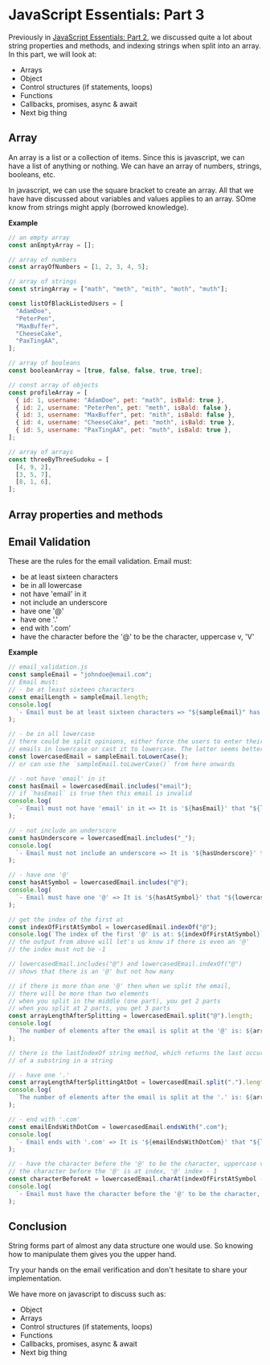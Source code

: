 # JavaScript Essentials: Part 3

Previously in [JavaScript Essentials: Part 2](https://dev.to/otumianempire/javascript-essentials-part-2-3k6j), we discussed quite a lot about string properties and methods, and indexing strings when split into an array. In this part, we will look at:

- Arrays
- Object
- Control structures (if statements, loops)
- Functions
- Callbacks, promises, async & await
- Next big thing

## Array

An array is a list or a collection of items. Since this is javascript, we can have a list of anything or nothing. We can have an array of numbers, strings, booleans, etc.

In javascript, we can use the square bracket to create an array. All that we have have discussed about variables and values applies to an array. SOme know from strings might apply (borrowed knowledge).

**Example**

```js
// an empty array
const anEmptyArray = [];

// array of numbers
const arrayOfNumbers = [1, 2, 3, 4, 5];

// array of strings
const stringArray = ["math", "meth", "mith", "moth", "muth"];

const listOfBlackListedUsers = [
  "AdamDoe",
  "PeterPen",
  "MaxBuffer",
  "CheeseCake",
  "PaxTingAA",
];

// array of booleans
const booleanArray = [true, false, false, true, true];

// const array of objects
const profileArray = [
  { id: 1, username: "AdamDoe", pet: "math", isBald: true },
  { id: 2, username: "PeterPen", pet: "meth", isBald: false },
  { id: 3, username: "MaxBuffer", pet: "mith", isBald: false },
  { id: 4, username: "CheeseCake", pet: "moth", isBald: true },
  { id: 5, username: "PaxTingAA", pet: "muth", isBald: true },
];

// array of arrays
const threeByThreeSudoku = [
  [4, 9, 2],
  [3, 5, 7],
  [8, 1, 6],
];
```

## Array properties and methods

## Email Validation

These are the rules for the email validation. Email must:

- be at least sixteen characters
- be in all lowercase
- not have 'email' in it
- not include an underscore
- have one '@'
- have one '.'
- end with '.com'
- have the character before the '@' to be the character, uppercase v, 'V'

**Example**

```js
// email_validation.js
const sampleEmail = "johndoe@email.com";
// Email must:
// - be at least sixteen characters
const emailLength = sampleEmail.length;
console.log(
  `- Email must be at least sixteen characters => "${sampleEmail}" has '${emailLength}' characters`
);

// - be in all lowercase
// there could be split opinions, either force the users to enter their
// emails in lowercase or cast it to lowercase. The latter seems better
const lowercasedEmail = sampleEmail.toLowerCase();
// or can use the `sampleEmail.toLowerCase()` from here onwards

// - not have 'email' in it
const hasEmail = lowercasedEmail.includes("email");
// if `hasEmail` is true then this email is invalid
console.log(
  `- Email must not have 'email' in it => It is '${hasEmail}' that "${lowercasedEmail}" has 'email' in it`
);

// - not include an underscore
const hasUnderscore = lowercasedEmail.includes("_");
console.log(
  `- Email must not include an underscore => It is '${hasUnderscore}' that "${lowercasedEmail}" includes an underscore`
);

// - have one '@'
const hasAtSymbol = lowercasedEmail.includes("@");
console.log(
  `- Email must have one '@' => It is '${hasAtSymbol}' that "${lowercasedEmail}" has one '@;`
);

// get the index of the first at
const indexOfFirstAtSymbol = lowercasedEmail.indexOf("@");
console.log(`The index of the first '@' is at: ${indexOfFirstAtSymbol}`);
// the output from above will let's us know if there is even an '@'
// the index must not be -1

// lowercasedEmail.includes("@") and lowercasedEmail.indexOf("@")
// shows that there is an '@' but not how many

// if there is more than one '@' then when we split the email,
// there will be more than two elements
// when you split in the middle (one part), you get 2 parts
// when you split at 2 parts, you get 3 parts
const arrayLengthAfterSplitting = lowercasedEmail.split("@").length;
console.log(
  `The number of elements after the email is split at the '@' is: ${arrayLengthAfterSplitting}`
);

// there is the lastIndexOf string method, which returns the last occurrence
// of a substring in a string

// - have one '.'
const arrayLengthAfterSplittingAtDot = lowercasedEmail.split(".").length;
console.log(
  `The number of elements after the email is split at the '.' is: ${arrayLengthAfterSplittingAtDot}`
);

// - end with '.com'
const emailEndsWithDotCom = lowercasedEmail.endsWith(".com");
console.log(
  `- Email ends with '.com' => It is '${emailEndsWithDotCom}' that "${lowercasedEmail}" ends with '.com'`
);

// - have the character before the '@' to be the character, uppercase v, 'V'
// the character before the '@' is at index, '@' index - 1
const characterBeforeAt = lowercasedEmail.charAt(indexOfFirstAtSymbol - 1);
console.log(
  `- Email must have the character before the '@' to be the character, uppercase v, 'V' => The character before the '@' is '${characterBeforeAt}'`
);
```

## Conclusion

String forms part of almost any data structure one would use. So knowing how to manipulate them gives you the upper hand.

Try your hands on the email verification and don't hesitate to share your implementation.

We have more on javascript to discuss such as:

- Object
- Arrays
- Control structures (if statements, loops)
- Functions
- Callbacks, promises, async & await
- Next big thing
